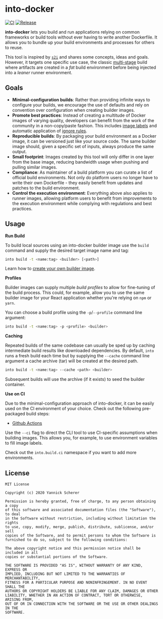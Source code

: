 # into-docker

[![CI](https://github.com/into-docker/into-docker/workflows/CI/badge.svg)](https://github.com/into-docker/into-docker/actions?query=workflow%3ACI)
[![Release](https://img.shields.io/github/v/release/into-docker/into-docker?include_prereleases&sort=semver)](https://github.com/into-docker/into-docker/releases/latest)

**into-docker** lets you build and run applications relying on common frameworks
or build tools without ever having to write another Dockerfile. It allows you to
bundle up your build environments and processes for others to reuse.

This tool is inspired by [`s2i`][s2i] and shares some concepts, ideas and goals.
However, it targets one specific use case, the classic
[multi-stage][multi-stage] build where artifacts are created in a _fat_ build
environment before being injected into a _leaner_ runner environment.

## Goals

- **Minimal-configuration builds**: Rather than providing infinite ways to
  configure your builds, we encourage the use of defaults and rely on
  convention over configuration when creating builder images.
- **Promote best practices**: Instead of creating a multitude of Docker images
  of varying quality, developers can benefit from the work of the community in
  a non-copy/paste fashion. This includes [image labels][oci] and automatic
  application of [ignore rules][di].
- **Reproducible builds**: By packaging your build environment as a Docker
  image, it can be versioned just like your source code. The same builder image
  should, given a specific set of inputs, always produce the same output.
- **Small footprint**: Images created by this tool will only differ in one layer
  from the base image, reducing bandwidth usage when pushing and pulling similar
  images.
- **Compliance**: As maintainer of a build platform you can curate a list of
  official build environments. Not only do platform users no longer have to
  write their own Dockerfile - they easily benefit from updates and patches
  to the build environment.
- **Control the execution environment**: Everything above also applies to runner
  images, allowing platform users to benefit from improvements to the execution
  environment while complying with regulations and best practices.

## Usage

**Run Build**

To build local sources using an into-docker builder image use the `build` command
and supply the desired target image name and tag:

```sh
into build -t <name:tag> <builder> [<path>]
```

Learn how to [create your own builder image][builder-images].

**Profiles**

Builder images can supply multiple _build profiles_ to allow for fine-tuning of
the build process. This could, for example, allow you to use the same builder
image for your React application whether you're relying on `npm` or `yarn`.

You can choose a build profile using the `-p`/`--profile` command line argument:

```sh
into build -t <name:tag> -p <profile> <builder>
```

**Caching**

Repeated builds of the same codebase can usually be sped up by caching
intermediate build results like downloaded dependencies. By default, `into` runs
a fresh build each time but by supplying the `--cache` command line argument a
cache archive (tar) will be created at the desired path.

```sh
into build -t <name:tag> --cache <path> <builder>
```

Subsequent builds will use the archive (if it exists) to seed the builder
container.

**Use on CI**

Due to the minimal-configuration approach of into-docker, it can be easily used
on the CI environment of your choice. Check out the following pre-packaged build
steps:

- [Github Actions](https://github.com/into-docker/build-action)

Use the `--ci` flag to direct the CLI tool to use CI-specific assumptions when
building images. This allows you, for example, to use environment variables to
fill image labels.

Check out the `into.build.ci` namespace if you want to add more environments.

[di]: https://codefresh.io/docker-tutorial/not-ignore-dockerignore-2/
[oci]: https://github.com/opencontainers/image-spec/blob/master/annotations.md
[s2i]: https://github.com/openshift/source-to-image
[multi-stage]: https://docs.docker.com/develop/develop-images/multistage-build/
[builder-images]: doc/BUILDER_IMAGES.md

## License

```
MIT License

Copyright (c) 2020 Yannick Scherer

Permission is hereby granted, free of charge, to any person obtaining a copy
of this software and associated documentation files (the "Software"), to deal
in the Software without restriction, including without limitation the rights
to use, copy, modify, merge, publish, distribute, sublicense, and/or sell
copies of the Software, and to permit persons to whom the Software is
furnished to do so, subject to the following conditions:

The above copyright notice and this permission notice shall be included in all
copies or substantial portions of the Software.

THE SOFTWARE IS PROVIDED "AS IS", WITHOUT WARRANTY OF ANY KIND, EXPRESS OR
IMPLIED, INCLUDING BUT NOT LIMITED TO THE WARRANTIES OF MERCHANTABILITY,
FITNESS FOR A PARTICULAR PURPOSE AND NONINFRINGEMENT. IN NO EVENT SHALL THE
AUTHORS OR COPYRIGHT HOLDERS BE LIABLE FOR ANY CLAIM, DAMAGES OR OTHER
LIABILITY, WHETHER IN AN ACTION OF CONTRACT, TORT OR OTHERWISE, ARISING FROM,
OUT OF OR IN CONNECTION WITH THE SOFTWARE OR THE USE OR OTHER DEALINGS IN THE
SOFTWARE.
```
